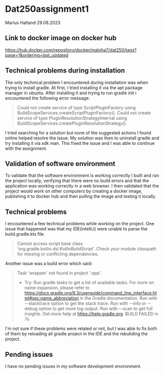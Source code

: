 # Dat250assignment1
Marius Hatland 29.08.2023

## Link to docker image on docker hub
https://hub.docker.com/repository/docker/maloha7/dat250/tags?page=1&ordering=last_updated

## Technical problems during installation

The only technical problem I encountered during installation was when trying to install gradle. At first, I tried installing it via the apt package manager in ubuntu. After installing it and trying to run gradle init i encountered the following error message: 
> Could not create service of type ScriptPluginFactory using BuildScopeServices.createScriptPluginFactory().
> Could not create service of type PluginResolutionStrategyInternal using BuildScopeServices.createPluginResolutionStrategy().

I tried searching for a solution but none of the suggested actions I found online helped resolve the issue. My solution was then to uninstall gradle and try installing it via sdk man. This fixed the issue and I was able to continue with the assignment.

## Validation of software environment
To validate that the software environment is working correctly I built and ran the project locally, verifying that there were no build errors and that the application was working correctly in a web browser.
I then validated that the project would work on other computers by creating a docker image, publishing it to docker hub and then pulling the image and testing it locally.

## Technical problems
I encountered a few technical problems while working on the project. 
One issue that happened was that my IDE(intelliJ) were unable to parse the build.gradle.kts file.
> Cannot access script base class 'org.gradle.kotlin.dsl.KotlinBuildScript'. Check your module classpath for missing or conflicting dependencies.

Another issue was a build error which said:
> Task 'wrapper' not found in project ':app'.
>* Try:
> Run gradle tasks to get a list of available tasks.
> For more on name expansion, please refer to https://docs.gradle.org/8.3/userguide/command_line_interface.html#sec:name_abbreviation in the Gradle documentation.
> Run with --stacktrace option to get the stack trace.
> Run with --info or --debug option to get more log output.
> Run with --scan to get full insights.
> Get more help at https://help.gradle.org.
BUILD FAILED in 7s

I'm not sure if these problems were related or not, but I was able to fix both of them by reloading all gradle project in the IDE and the rebuliding the project.

## Pending issues

I have no pending issues in my software development environment.